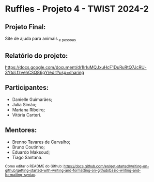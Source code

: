 # Ruffles - Projeto 4 - TWIST 2024-2

## Projeto Final:

Site de ajuda para animais <sub>e pessoas<sub>.

## Relatório do projeto:
https://docs.google.com/document/d/1IrIuMQJxuHcF1DuRuRtQ7JcRU-3YtoLfzyehCSQ86gY/edit?usp=sharing

## Participantes:

- Danielle Guimarães;
- Julia Simão;
- Mariana Ribeiro;
- Vitória Carteri.

## Mentores:

- Brenno Tavares de Carvalho;
- Bruno Coutinho;
- Eduardo Maksoud;
- Tiago Santana.

<sub> Como editar o README do Github: https://docs.github.com/en/get-started/writing-on-github/getting-started-with-writing-and-formatting-on-github/basic-writing-and-formatting-syntax. </sub>
